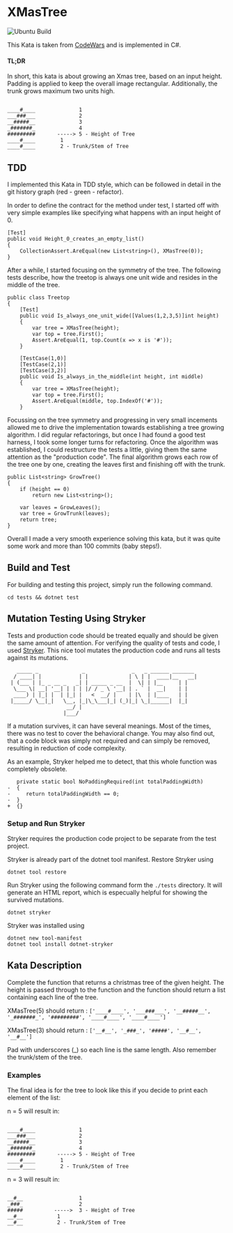 # XMasTree
![Ubuntu Build](https://github.com/toppiovi/XMasTree/actions/workflows/dotnet.yml/badge.svg)

This Kata is taken from [CodeWars](https://www.codewars.com/kata/577c349edf78c178a1000108/go) and is implemented in C#.
#### TL;DR
In short, this kata is about growing an Xmas tree, based on an input height. 
Padding is applied to keep the overall image rectangular. Additionally, the trunk grows maximum two units high.

```

____#____              1
___###___              2
__#####__              3
_#######_              4
#########       -----> 5 - Height of Tree
____#____        1      
____#____        2 - Trunk/Stem of Tree
```

## TDD
I implemented this Kata in TDD style, which can be followed in detail in the git history graph (red - green - refactor).

In order to define the contract for the method under test, I started off with very simple examples like specifying what happens with an input height of 0. 
```
[Test]
public void Height_0_creates_an_empty_list()
{
    CollectionAssert.AreEqual(new List<string>(), XMasTree(0));
}
```

After a while, I started focusing on the symmetry of the tree.
The following tests describe, how the treetop is always one unit wide and resides in the middle of the tree. 
```
public class Treetop 
{
    [Test]
    public void Is_always_one_unit_wide([Values(1,2,3,5)]int height)
    {
        var tree = XMasTree(height);
        var top = tree.First();
        Assert.AreEqual(1, top.Count(x => x is '#'));
    }

    [TestCase(1,0)]
    [TestCase(2,1)]
    [TestCase(3,2)]
    public void Is_always_in_the_middle(int height, int middle)
    {
        var tree = XMasTree(height);
        var top = tree.First();
        Assert.AreEqual(middle, top.IndexOf('#'));
    }
``` 

Focussing on the tree symmetry and progressing in very small incements allowed me to drive the implementation towards establishing a tree growing algorithm.
I did regular refactorings, but once I had found a good test harness, I took some longer turns for refactoring.
Once the algorithm was established, I could restructure the tests a little, giving them the same attention as the "production code".
The final algorithm grows each row of the tree one by one, creating the leaves first and finishing off with the trunk.

```
public List<string> GrowTree()
{
    if (height == 0)
        return new List<string>();

    var leaves = GrowLeaves();
    var tree = GrowTrunk(leaves);
    return tree;
}
```

Overall I made a very smooth experience solving this kata, but it was quite some work and more than 100 commits (baby steps!). 

## Build and Test
For building and testing this project, simply run the following command.
```
cd tests && dotnet test
```

## Mutation Testing Using Stryker
Tests and production code should be treated equally and should be given the same amount of attention.
For verifying the quality of tests and code, I used [Stryker](https://stryker-mutator.io/docs/stryker-net/introduction/). This nice tool mutates the production code and runs all tests against its mutations. 
```
   _____ _              _               _   _ ______ _______  
  / ____| |            | |             | \ | |  ____|__   __| 
 | (___ | |_ _ __ _   _| | _____ _ __  |  \| | |__     | |    
  \___ \| __| '__| | | | |/ / _ \ '__| | . ` |  __|    | |    
  ____) | |_| |  | |_| |   <  __/ |    | |\  | |____   | |    
 |_____/ \__|_|   \__, |_|\_\___|_| (_)|_| \_|______|  |_|    
                   __/ |                                      
                  |___/
```
If a mutation survives, it can have several meanings. 
Most of the times, there was no test to cover the behavioral change.
You may also find out, that a code block was simply not required and can simply be removed, resulting in reduction of code complexity. 

As an example, Stryker helped me to detect, that this whole function was completely obsolete.
```
   private static bool NoPaddingRequired(int totalPaddingWidth)
-  {
-     return totalPaddingWidth == 0;
-  }
+  {}
```

### Setup and Run Stryker
Stryker requires the production code project to be separate from the test project.

Stryker is already part of the dotnet tool manifest. 
Restore Stryker using
```
dotnet tool restore
```

Run Stryker using the following command form the `./tests` directory. It will generate an HTML report, which is especually helpful for showing the survived mutations.
```
dotnet stryker
```

Stryker was installed using
```
dotnet new tool-manifest
dotnet tool install dotnet-stryker
```

## Kata Description

Complete the function that returns a christmas tree of the given height. The height is passed through to the function and the function should return a list containing each line of the tree.

XMasTree(5) should return : `['____#____', '___###___', '__#####__', '_#######_', '#########', '____#____', '____#____']`

XMasTree(3) should return : `['__#__', '_###_', '#####', '__#__', '__#__']`

Pad with underscores (_) so each line is the same length. Also remember the trunk/stem of the tree.

### Examples
The final idea is for the tree to look like this if you decide to print each element of the list:

n = 5 will result in:
```

____#____              1
___###___              2
__#####__              3
_#######_              4
#########       -----> 5 - Height of Tree
____#____        1      
____#____        2 - Trunk/Stem of Tree
```
n = 3 will result in:
```

__#__                  1
_###_                  2
#####          ----->  3 - Height of Tree
__#__           1
__#__           2 - Trunk/Stem of Tree

```
